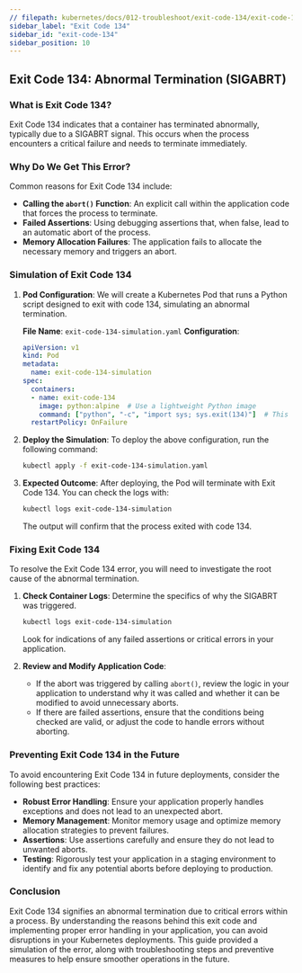 ```yaml
---
// filepath: kubernetes/docs/012-troubleshoot/exit-code-134/exit-code-134.md
sidebar_label: "Exit Code 134"
sidebar_id: "exit-code-134"
sidebar_position: 10
---
```


## Exit Code 134: Abnormal Termination (SIGABRT)

### What is Exit Code 134?
Exit Code 134 indicates that a container has terminated abnormally, typically due to a SIGABRT signal. This occurs when the process encounters a critical failure and needs to terminate immediately. 

### Why Do We Get This Error?
Common reasons for Exit Code 134 include:

- **Calling the `abort()` Function**: An explicit call within the application code that forces the process to terminate.
- **Failed Assertions**: Using debugging assertions that, when false, lead to an automatic abort of the process.
- **Memory Allocation Failures**: The application fails to allocate the necessary memory and triggers an abort.

### Simulation of Exit Code 134

1. **Pod Configuration**:
   We will create a Kubernetes Pod that runs a Python script designed to exit with code 134, simulating an abnormal termination.

   **File Name**: `exit-code-134-simulation.yaml`
   **Configuration**:
   ```yaml
   apiVersion: v1
   kind: Pod
   metadata:
     name: exit-code-134-simulation
   spec:
     containers:
     - name: exit-code-134
       image: python:alpine  # Use a lightweight Python image
       command: ["python", "-c", "import sys; sys.exit(134)"]  # This simulates a SIGABRT
     restartPolicy: OnFailure
   ```

2. **Deploy the Simulation**:
   To deploy the above configuration, run the following command:
   ```bash
   kubectl apply -f exit-code-134-simulation.yaml
   ```

3. **Expected Outcome**:
   After deploying, the Pod will terminate with Exit Code 134. You can check the logs with:
   ```bash
   kubectl logs exit-code-134-simulation
   ```
   The output will confirm that the process exited with code 134.

### Fixing Exit Code 134

To resolve the Exit Code 134 error, you will need to investigate the root cause of the abnormal termination.

1. **Check Container Logs**: Determine the specifics of why the SIGABRT was triggered.
   ```bash
   kubectl logs exit-code-134-simulation
   ```
   Look for indications of any failed assertions or critical errors in your application.

2. **Review and Modify Application Code**:
   - If the abort was triggered by calling `abort()`, review the logic in your application to understand why it was called and whether it can be modified to avoid unnecessary aborts.
   - If there are failed assertions, ensure that the conditions being checked are valid, or adjust the code to handle errors without aborting.

### Preventing Exit Code 134 in the Future

To avoid encountering Exit Code 134 in future deployments, consider the following best practices:

- **Robust Error Handling**: Ensure your application properly handles exceptions and does not lead to an unexpected abort.
- **Memory Management**: Monitor memory usage and optimize memory allocation strategies to prevent failures.
- **Assertions**: Use assertions carefully and ensure they do not lead to unwanted aborts.
- **Testing**: Rigorously test your application in a staging environment to identify and fix any potential aborts before deploying to production.

### Conclusion
Exit Code 134 signifies an abnormal termination due to critical errors within a process. By understanding the reasons behind this exit code and implementing proper error handling in your application, you can avoid disruptions in your Kubernetes deployments. This guide provided a simulation of the error, along with troubleshooting steps and preventive measures to help ensure smoother operations in the future.
